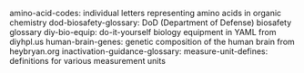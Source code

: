 amino-acid-codes: individual letters representing amino acids in organic chemistry
dod-biosafety-glossary: DoD (Department of Defense) biosafety glossary
diy-bio-equip: do-it-yourself biology equipment in YAML from diyhpl.us
human-brain-genes: genetic composition of the human brain from heybryan.org
inactivation-guidance-glossary:
measure-unit-defines: definitions for various measurement units
